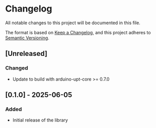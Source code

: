 # Changelog

All notable changes to this project will be documented in this file.

The format is based on [Keep a Changelog](https://keepachangelog.com/en/1.1.0/),
and this project adheres to [Semantic Versioning](https://semver.org/spec/v2.0.0.html).

## [Unreleased]

### Changed

- Update to build with arduino-upt-core >= 0.7.0

## [0.1.0] - 2025-06-05

### Added

- Initial release of the library
